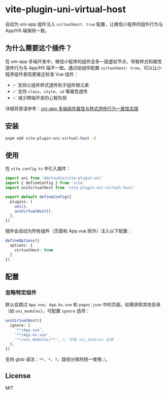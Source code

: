 # vite-plugin-uni-virtual-host

自动为 uni-app 组件注入 `virtualHost: true` 配置，让微信小程序的组件行为与 App/H5 端保持一致。

## 为什么需要这个插件？

在 uni-app 多端开发中，微信小程序的组件会多一层虚拟节点，导致样式和属性透传行为与 App/H5 端不一致。通过给组件配置 `virtualHost: true`，可以让小程序组件表现更接近标准 Vue 组件：

- ✅ 支持父组件样式透传到子组件根元素
- ✅ 支持 `class`、`style`、`id` 等属性透传
- ✅ 减少跨端开发的心智负担

详细背景请参考：[uni-app 多端组件属性与样式透传行为一致性实践](https://4ark.me/posts/2025-10-28-uni-app-component-props-style-pass-through/)

## 安装

```bash
pnpm add vite-plugin-uni-virtual-host -D
```

## 使用

在 `vite.config.ts` 中引入插件：

```ts
import uni from '@dcloudio/vite-plugin-uni'
import { defineConfig } from 'vite'
import uniVirtualHost from 'vite-plugin-uni-virtual-host'

export default defineConfig({
  plugins: [
    uni(),
    uniVirtualHost(),
  ],
})
```

插件会自动为所有组件（页面和 App.vue 除外）注入以下配置：

```ts
defineOptions({
  options: {
    virtualHost: true
  }
})
```

## 配置

### 忽略特定组件

默认会跳过 `App.vue`、`App.ku.vue` 和 `pages.json` 中的页面。如需排除其他目录（如 `uni_modules`），可配置 `ignore` 选项：

```ts
uniVirtualHost({
  ignore: [
    '**/App.vue',
    '**/App.ku.vue',
    '**/uni_modules/**', // 忽略 uni_modules 目录
  ],
})
```

支持 glob 语法：`**`、`*`、`?`，路径分隔符统一使用 `/`。

## License

MIT
